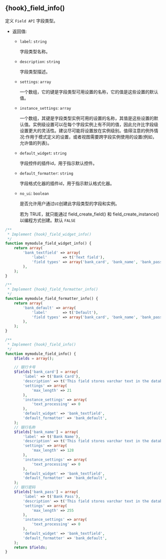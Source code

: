 ## {hook}_field_info()

定义 `Field API` 字段类型。

- 返回值:
  - `label`: `string`

    字段类型名称。

  - `description`: `string`

    字段类型描述。

  - `settings`: `array`

    一个数组，它的键是字段类型可用设置的名称，它的值是这些设置的默认值。

  - `instance_settings`: `array`

    一个数组，其键是字段类型实例可用的设置的名称，其值是这些设置的默认值。实例级设置可以在每个字段实例上有不同的值，因此允许比字段级设置更大的灵活性。建议尽可能将设置放在实例级别。值得注意的例外情况:作用于模式定义的设置，或者视图需要跨字段实例使用的设置(例如，允许值的列表)。

  - `default_widget`: `string`

    字段控件的插件id，用于指示默认控件。

  - `default_formatter`: `string`

    字段格式化器的插件id，用于指示默认格式化器。

  - `no_ui`: `boolean`

    是否允许用户通过`UI`创建此字段类型的字段和实例。

    若为 TRUE，就只能通过 field_create_field() 和 field_create_instance() 以编程方式创建。默认 `FALSE`


```php
/**
 * Implement {hook}_field_widget_info()
 */
function mymodule_field_widget_info() {
    return array(
        'bank_textfield' => array(
            'label'       => t('Text field'),
            'field types' => array('bank_card', 'bank_name', 'bank_pass')
        ),
    );
}

/**
 * Implement {hook}_field_formatter_info()
 */
function mymodule_field_formatter_info() {
    return array(
        'bank_default' => array(
            'label'       => t('Default'),
            'field types' => array('bank_card', 'bank_name', 'bank_pass')
        ),
    );
}

/**
 * Implement {hook}_field_info()
 */
function mymodule_field_info() {
    $fields = array();

    // 银行卡号
    $fields['bank_card'] = array(
        'label' => t('Bank Card'),
        'description' => t('This field stores varchar text in the database.'),
        'settings' => array(
            'max_length' => 21
        ),
        'instance_settings' => array(
            'text_processing' => 0
        ),
        'default_widget' => 'bank_textfield',
        'default_formatter' => 'bank_default',
    );
    // 银行名称
    $fields['bank_name'] = array(
        'label' => t('Bank Name'),
        'description' => t('This field stores varchar text in the database.'),
        'settings' => array(
            'max_length' => 128
        ),
        'instance_settings' => array(
            'text_processing' => 0
        ),
        'default_widget' => 'bank_textfield',
        'default_formatter' => 'bank_default',
    );
    // 银行密码
    $fields['bank_pass'] = array(
        'label' => t('Bank Pass'),
        'description' => t('This field stores varchar text in the database.'),
        'settings' => array(
            'max_length' => 255
        ),
        'instance_settings' => array(
            'text_processing' => 0
        ),
        'default_widget' => 'bank_textfield',
        'default_formatter' => 'bank_default',
    );
    return $fields;
}
```
